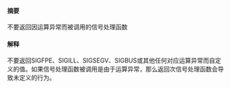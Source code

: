 #### 摘要
不要返回因运算异常而被调用的信号处理函数

#### 解释
不要返回SIGFPE、SIGILL、SIGSEGV、SIGBUS或其他任何对应运算异常而自定义的值。如果信号处理函数被调用是由于运算异常，那么返回次信号处理函数会导致未定义的行为。